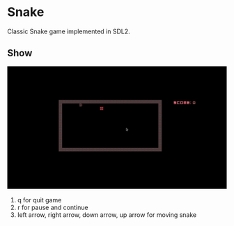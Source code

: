 # Snake

Classic Snake game implemented in SDL2.

## Show

![demo](images/demo.gif)

1. q for quit game
2. r for pause and continue
3. left arrow, right arrow, down arrow, up arrow for moving snake
